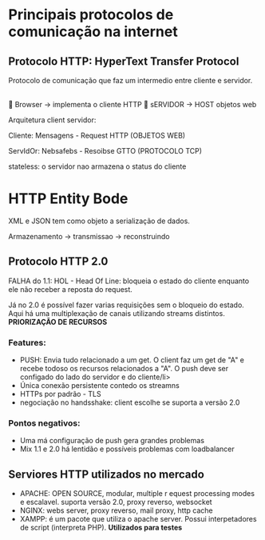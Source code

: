 <h1> Principais protocolos de comunicação na internet </h1>

<h2> Protocolo HTTP: HyperText Transfer Protocol </h2>

<p>
Protocolo de comunicação que faz um intermedio entre cliente e servidor.
</p>

<br>
🔸  Browser -> implementa o cliente HTTP
🔸  sERVIDOR -> HOST objetos web
<br>


Arquitetura client servidor: 

Cliente:
Mensagens - Request HTTP (OBJETOS WEB)

ServIdOr:
Nebsafebs - Resoibse GTTO (PROTOCOLO TCP)

stateless: o servidor nao armazena o status do cliente

# HTTP Entity Bode

XML e JSON tem como objeto a serialização de dados.

Armazenamento -> transmissao -> reconstruindo


<h2> Protocolo HTTP 2.0 </h2>

<p> FALHA do 1.1: HOL - Head Of Line: bloqueia o estado do cliente enquanto ele não receber a reposta do request.

Já no 2.0 é possível fazer varias requisições sem o bloqueio do estado. Aqui há uma multiplexação de canais utilizando streams distintos. 
<strong>PRIORIZAÇÃO DE RECURSOS</strong> </p>


<h3> Features:  </h3>
<ul>
  <li>PUSH: Envia tudo relacionado a um get. O client faz um get de "A" e recebe todoso os recursos relacionados a "A". O push deve ser configado do lado do servidor e do cliente/li>
  <li>Única conexão persistente contedo os streamns</li>
  <li>HTTPs por padrão - TLS</li>
  <li>negociação no handsshake: client escolhe se suporta a versão 2.0</li>
</ul>


<h3> Pontos negativos:  </h3>
<ul>
  <li>Uma má configuração de push gera grandes problemas </li>
  <li>Mix 1.1 e 2.0 há lentidão e possíveis problemas com loadbalancer</li>
</ul>

<h2> Serviores HTTP utilizados no mercado </h2>

<ul>
  <li>APACHE: OPEN SOURCE, modular, multiple r equest processing modes e escalavel. suporta versão 2.0, proxy reverso, websocket</li>
  <li>NGINX: webs server, proxy reverso, mail proxy, http cache</li>
  <li>XAMPP: é um pacote que utiliza o apache server. Possui interpetadores de script (interpreta PHP).
  <strong> Utilizados para testes</strong> </li>
</ul>








